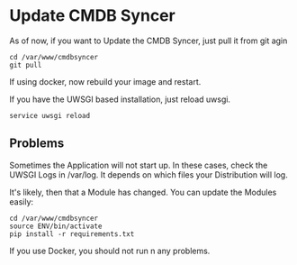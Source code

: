# Update CMDB Syncer

As of now, if you want to Update the CMDB Syncer, just pull it from git agin

```
cd /var/www/cmdbsyncer
git pull
```

If using docker, now rebuild your image and restart.

If you have the UWSGI based installation, just reload uwsgi.

```
service uwsgi reload
```


## Problems
Sometimes the Application will not start up. In these cases, check the UWSGI Logs in /var/log.
It depends on which files your Distribution will log.

It's likely, then that a Module has changed. You can update the Modules easily:

```
cd /var/www/cmdbsyncer
source ENV/bin/activate
pip install -r requirements.txt
```

If you use Docker, you should not run n any problems. 

